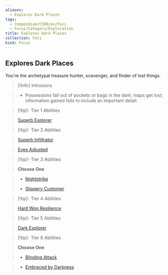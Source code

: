 ```yaml
---
aliases:
  - Explores Dark Places
tags:
  - Compendium/CSRD/en/Foci
  - Focus/Category/Exploration
title: Explores Dark Places
collection: Foci
kind: Focus
---
```

## Explores Dark Places    
You're the archetypal treasure hunter, scavenger, and finder of lost things.    
  
>[!info] Intrusions    
>- Possessions fall out of pockets or bags in the dark; maps get lost; information gained fails to include an important detail.    
  
  
>[!tip]- Tier 1 Abilities    
> [Superb Explorer](Superb-Explorer.md)    
  
  
>[!tip]- Tier 2 Abilities    
> [Superb Infiltrator](Superb-Infiltrator.md)    
> [Eyes Adjusted](Eyes-Adjusted.md)    
  
  
>[!tip]- Tier 3 Abilities    
> **Choose One**    
>- [Nightstrike](Nightstrike.md)    
>- [Slippery Customer](Slippery-Customer.md)    
  
  
>[!tip]- Tier 4 Abilities    
> [Hard Won Resilience](Hard-Won-Resilience.md)    
  
  
>[!tip]- Tier 5 Abilities    
> [Dark Explorer](Dark-Explorer.md)    
  
  
>[!tip]- Tier 6 Abilities    
> **Choose One**    
>- [Blinding Attack](Blinding-Attack.md)    
>- [Embraced by Darkness](Embraced-by-Darkness.md)